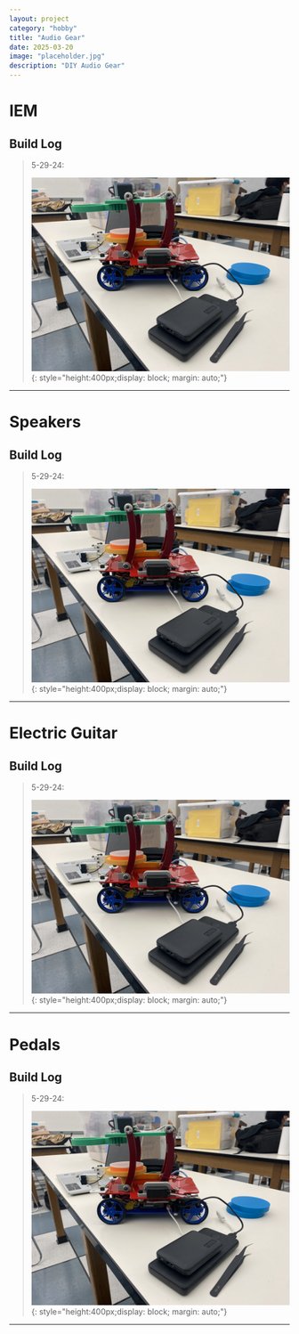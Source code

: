 ```yaml
---
layout: project
category: "hobby"
title: "Audio Gear"
date: 2025-03-20
image: "placeholder.jpg"
description: "DIY Audio Gear"
---
```


# IEM

## Build Log

> 5-29-24: 
>
> ![Alt text](/assets/media/capstone-robot_media/IMG_1179.JPG){: 
style="height:400px;display: block; margin: auto;"}
---

# Speakers

## Build Log

> 5-29-24: 
>
> ![Alt text](/assets/media/capstone-robot_media/IMG_1179.JPG){: 
style="height:400px;display: block; margin: auto;"}
---

# Electric Guitar

## Build Log

> 5-29-24: 
>
> ![Alt text](/assets/media/capstone-robot_media/IMG_1179.JPG){: 
style="height:400px;display: block; margin: auto;"}
---

# Pedals

## Build Log

> 5-29-24: 
>
> ![Alt text](/assets/media/capstone-robot_media/IMG_1179.JPG){: 
style="height:400px;display: block; margin: auto;"}

---
